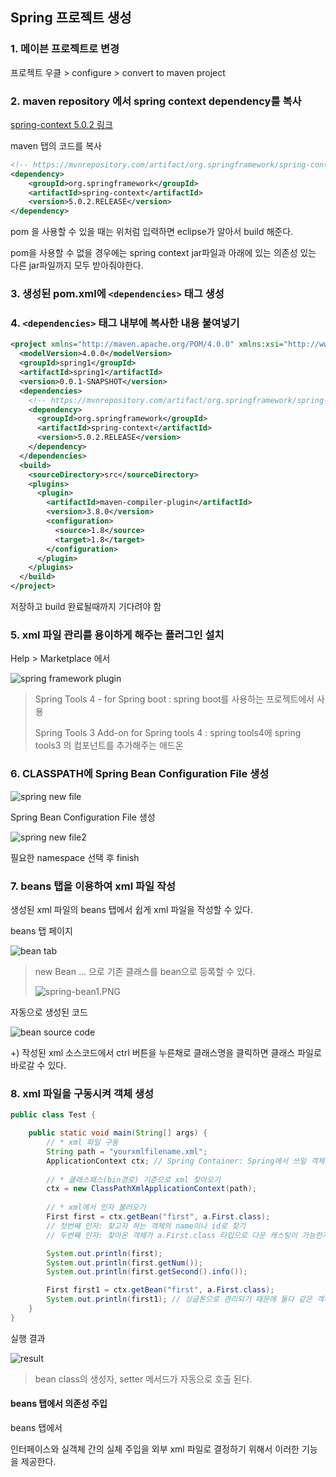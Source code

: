 ## Spring 프로젝트 생성

### 1. 메이븐 프로젝트로 변경
프로젝트 우클 > configure > convert to maven project

### 2. maven repository 에서 spring context dependency를 복사
[spring-context 5.0.2 링크](https://mvnrepository.com/artifact/org.springframework/spring-context/5.0.2.RELEASE)

maven 탭의 코드를 복사
```xml
<!-- https://mvnrepository.com/artifact/org.springframework/spring-context -->
<dependency>
    <groupId>org.springframework</groupId>
    <artifactId>spring-context</artifactId>
    <version>5.0.2.RELEASE</version>
</dependency>
```

pom 을 사용할 수 있을 때는 위처럼 입력하면 eclipse가 알아서 build 해준다.

pom을 사용할 수 없을 경우에는 spring context jar파일과 아래에 있는 의존성 있는 다른 jar파일까지 모두 받아줘야한다.

### 3. 생성된 pom.xml에 `<dependencies>` 태그 생성

### 4. `<dependencies>` 태그 내부에 복사한 내용 붙여넣기

```xml
<project xmlns="http://maven.apache.org/POM/4.0.0" xmlns:xsi="http://www.w3.org/2001/XMLSchema-instance" xsi:schemaLocation="http://maven.apache.org/POM/4.0.0 http://maven.apache.org/xsd/maven-4.0.0.xsd">
  <modelVersion>4.0.0</modelVersion>
  <groupId>spring1</groupId>
  <artifactId>spring1</artifactId>
  <version>0.0.1-SNAPSHOT</version>
  <dependencies>
    <!-- https://mvnrepository.com/artifact/org.springframework/spring-context -->
    <dependency>
      <groupId>org.springframework</groupId>
      <artifactId>spring-context</artifactId>
      <version>5.0.2.RELEASE</version>
    </dependency>
  </dependencies>
  <build>
    <sourceDirectory>src</sourceDirectory>
    <plugins>
      <plugin>
        <artifactId>maven-compiler-plugin</artifactId>
        <version>3.8.0</version>
        <configuration>
          <source>1.8</source>
          <target>1.8</target>
        </configuration>
      </plugin>
    </plugins>
  </build>
</project>
```
저장하고 build 완료될때까지 기다려야 함

### 5. xml 파일 관리를 용이하게 해주는 플러그인 설치
Help > Marketplace 에서 

![spring framework plugin](https://github.com/ette9844/writing_md/blob/master/imgs/spring-plugin.PNG?raw=true)
>Spring Tools 4 - for Spring boot : 
>spring boot를 사용하는 프로젝트에서 사용
>
>Spring Tools 3 Add-on for Spring tools 4 : 
>spring tools4에 spring tools3 의 컴포넌트를 추가해주는 애드온

### 6. CLASSPATH에 Spring Bean Configuration File 생성
![spring new file](https://github.com/ette9844/writing_md/blob/master/imgs/spring-newfile.PNG?raw=true)

Spring Bean Configuration File 생성

![spring new file2](https://github.com/ette9844/writing_md/blob/master/imgs/spring-bean3.PNG?raw=true)

필요한 namespace 선택 후 finish

### 7. beans 탭을 이용하여 xml 파일 작성

생성된 xml 파일의 beans 탭에서 쉽게 xml 파일을 작성할 수 있다.

beans 탭 페이지

![bean tab](https://github.com/ette9844/writing_md/blob/master/imgs/spring-bean2.PNG?raw=true)
>new Bean ... 으로 기존 클래스를 bean으로 등록할 수 있다.
>
>![spring-bean1.PNG](https://github.com/ette9844/writing_md/blob/master/imgs/spring-bean1.PNG?raw=true)


자동으로 생성된 코드

![bean source code](https://github.com/ette9844/writing_md/blob/master/imgs/spring-beansource.PNG?raw=true)

+) 작성된 xml 소스코드에서 ctrl 버튼을 누른채로 클래스명을 클릭하면 클래스 파일로 바로갈 수 있다.

### 8. xml 파일을 구동시켜 객체 생성
```java
public class Test {

	public static void main(String[] args) {
		// * xml 파일 구동
		String path = "yourxmlfilename.xml";
		ApplicationContext ctx;	// Spring Container: Spring에서 쓰일 객체관리자
		
		// * 클래스패스(bin경로) 기준으로 xml 찾아오기
		ctx = new ClassPathXmlApplicationContext(path);
		
		// * xml에서 인자 불러오기
		First first = ctx.getBean("first", a.First.class);
		// 첫번째 인자: 찾고자 하는 객체의 name이나 id로 찾기
		// 두번째 인자: 찾아온 객체가 a.First.class 타입으로 다운 캐스팅이 가능한지 물어보고 다운 캐스팅

		System.out.println(first);
		System.out.println(first.getNum());
		System.out.println(first.getSecond().info());		

		First first1 = ctx.getBean("first", a.First.class);
		System.out.println(first1);	// 싱글톤으로 관리되기 때문에 둘다 같은 객체를 참조하게 됨
	}
}
```

실행 결과

![result](https://github.com/ette9844/writing_md/blob/master/imgs/spring-bean-result.PNG?raw=true)
>bean class의 생성자, setter 메서드가 자동으로 호출 된다.


#### beans 탭에서 의존성 주입

beans 탭에서

인터페이스와 실객체 간의 실체 주입을 외부 xml 파일로 결정하기 위해서 이러한 기능을 제공한다.
<!--stackedit_data:
eyJoaXN0b3J5IjpbNTMzNjc4NjkyLDE1MDEyODM5MDAsNTQxNz
E0MjA3LC0zMDMwODQwMjgsLTEzNTkyMTY1ODcsMTk5ODE3NzM4
NywzNTE5MzcwNzcsLTQ0ODE1MDMzNywxMjQ2MDA1OTM1LC0xNT
I3MjA1NjA2LC03Njg0ODA4MjRdfQ==
-->